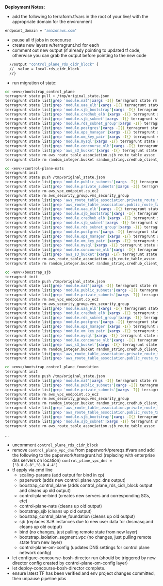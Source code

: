 **Deployment Notes:**
- add the following to terraform.tfvars in the root of your live/<env> with the appropriate domain for the environment
```bash
endpoint_domain = "amazonaws.com"
```
- pause all tf jobs in concourse
- create new layers w/terragrunt.hcl for each
- comment out new output (if already pointing to updated tf code, otherwise you can grab the output before pointing to the new code

```bash
  //output "control_plane_rds_cidr_block" {
  //  value = local.rds_cidr_block
  //}
```
- run migration of state:

```bash
cd <env>/bootstrap_control_plane
terragrunt state pull > /tmp/original_state.json
terragrunt state list|grep 'module.nat'|xargs -I{} terragrunt state rm {}
terragrunt state list|grep 'module.uaa_elb'|xargs -I{} terragrunt state rm {}
terragrunt state list|grep 'module.sjb_bootstrap'|xargs -I{} terragrunt state rm {}
terragrunt state list|grep 'module.credhub_elb'|xargs -I{} terragrunt state rm {}
terragrunt state list|grep 'module.sjb_subnet'|xargs -I{} terragrunt state rm {}
terragrunt state list|grep 'module.rds_subnet_group'|xargs -I{} terragrunt state rm {}
terragrunt state list|grep 'module.postgres'|xargs -I{} terragrunt state rm {}
terragrunt state list|grep 'module.ops_manager'|xargs -I{} terragrunt state rm {}
terragrunt state list|grep 'module.om_key_pair'|xargs -I{} terragrunt state rm {}
terragrunt state list|grep 'module.mysql'|xargs -I{} terragrunt state rm {}
terragrunt state list|grep 'module.concourse_nlb'|xargs -I{} terragrunt state rm {}
terragrunt state list|grep 'aws_s3_bucket'|xargs -I{} terragrunt state rm {}
terragrunt state rm aws_route_table_association.sjb_route_table_assoc
terragrunt state rm random_integer.bucket random_string.credhub_client_secret

cd <env>/control-plane-nats
terragrunt init
terragrunt state push /tmp/original_state.json
terragrunt state list|grep 'module.public_subnets'|xargs -I{} terragrunt state rm {}
terragrunt state list|grep 'module.private_subnets'|xargs -I{} terragrunt state rm {}
terragrunt state rm aws_vpc_endpoint.cp_ec2
terragrunt state rm aws_security_group.vms_security_group
terragrunt state list|grep 'aws_route_table_association.private_route_table_assoc'|xargs -I{} terragrunt state rm {}
terragrunt state list|grep 'aws_route_table_association.public_route_table_assoc'|xargs -I{} terragrunt state rm {}
terragrunt state list|grep 'module.uaa_elb'|xargs -I{} terragrunt state rm {}
terragrunt state list|grep 'module.sjb_bootstrap'|xargs -I{} terragrunt state rm {}
terragrunt state list|grep 'module.credhub_elb'|xargs -I{} terragrunt state rm {}
terragrunt state list|grep 'module.sjb_subnet'|xargs -I{} terragrunt state rm {}
terragrunt state list|grep 'module.rds_subnet_group'|xargs -I{} terragrunt state rm {}
terragrunt state list|grep 'module.postgres'|xargs -I{} terragrunt state rm {}
terragrunt state list|grep 'module.ops_manager'|xargs -I{} terragrunt state rm {}
terragrunt state list|grep 'module.om_key_pair'|xargs -I{} terragrunt state rm {}
terragrunt state list|grep 'module.mysql'|xargs -I{} terragrunt state rm {}
terragrunt state list|grep 'module.concourse_nlb'|xargs -I{} terragrunt state rm {}
terragrunt state list|grep 'aws_s3_bucket'|xargs -I{} terragrunt state rm {}
terragrunt state rm aws_route_table_association.sjb_route_table_assoc
terragrunt state rm random_integer.bucket random_string.credhub_client_secret

cd <env>/boostrap_sjb
terragrunt init
terragrunt state push /tmp/original_state.json
terragrunt state list|grep 'module.nat'|xargs -I{} terragrunt state rm {}
terragrunt state list|grep 'module.public_subnets'|xargs -I{} terragrunt state rm {}
terragrunt state list|grep 'module.private_subnets'|xargs -I{} terragrunt state rm {}
terragrunt state rm aws_vpc_endpoint.cp_ec2
terragrunt state rm aws_security_group.vms_security_group
terragrunt state list|grep 'module.uaa_elb'|xargs -I{} terragrunt state rm {}
terragrunt state list|grep 'module.credhub_elb'|xargs -I{} terragrunt state rm {}
terragrunt state list|grep 'module.rds_subnet_group'|xargs -I{} terragrunt state rm {}
terragrunt state list|grep 'module.postgres'|xargs -I{} terragrunt state rm {}
terragrunt state list|grep 'module.ops_manager'|xargs -I{} terragrunt state rm {}
terragrunt state list|grep 'module.om_key_pair'|xargs -I{} terragrunt state rm {}
terragrunt state list|grep 'module.mysql'|xargs -I{} terragrunt state rm {}
terragrunt state list|grep 'module.concourse_nlb'|xargs -I{} terragrunt state rm {}
terragrunt state list|grep 'aws_s3_bucket'|xargs -I{} terragrunt state rm {}
terragrunt state rm random_integer.bucket random_string.credhub_client_secret
terragrunt state list|grep 'aws_route_table_association.private_route_table_assoc'|xargs -I{} terragrunt state rm {}
terragrunt state list|grep 'aws_route_table_association.public_route_table_assoc'|xargs -I{} terragrunt state rm {}

cd <env>/bootstrap_control_plane_foundation
terragrunt init
terragrunt state push /tmp/original_state.json
terragrunt state list|grep 'module.nat'|xargs -I{} terragrunt state rm {}
terragrunt state list|grep 'module.public_subnets'|xargs -I{} terragrunt state rm {}
terragrunt state list|grep 'module.private_subnets'|xargs -I{} terragrunt state rm {}
terragrunt state rm aws_vpc_endpoint.cp_ec2
terragrunt state rm aws_security_group.vms_security_group
terragrunt state rm random_integer.bucket random_string.credhub_client_secret
terragrunt state list|grep 'aws_route_table_association.private_route_table_assoc'|xargs -I{} terragrunt state rm {}
terragrunt state list|grep 'aws_route_table_association.public_route_table_assoc'|xargs -I{} terragrunt state rm {}
terragrunt state list|grep 'module.sjb_bootstrap'|xargs -I{} terragrunt state rm {}
terragrunt state list|grep 'module.sjb_subnet'|xargs -I{} terragrunt state rm {}
terragrunt state rm aws_route_table_association.sjb_route_table_assoc
```

...

- uncomment `control_plane_rds_cidr_block`
- remove `control_plane_vpc_dns` from paperwork/prereqs.tfvars and add the following to the paperwork/terragrunt.hcl (replacing with enterprise dns servers on location) `control_plane_vpc_dns = ["8.8.8.8","8.8.4.4"]`
- tf apply via cmd line
    - scaling-params (add output for bind in cp)
    - paperwork (adds new control_plane_vpc_dns output)
    - boostrap_control_plane (adds control_plane_rds_cidr_block output and cleans up old output)
    - control-plane-bind (creates new servers and corresponding SGs, etc)
    - control-plane-nats (cleans up old output)
    - bootstrap_sjb (cleans up old output)
    - boostrap_control_plane_foundation (cleans up old output)
    - sjb (replaces SJB instances due to new user data for dnsmasq and cleans up old output)
    - bind (no changes, just pulling remote state from new layer)
    - bootstrap_isolation_segment_vpc (no changes, just pulling remote state from new layer)
    - control-plane-om-config (updates DNS settings for control plane network config)
- let configure-concourse-bosh-director run (should be triggered by new director config created by control-plane-om-config layer)
- let deploy-concourse-bosh-director complete.
- ensure latest TF has been verified and env project changes committed, then unpause pipeline jobs